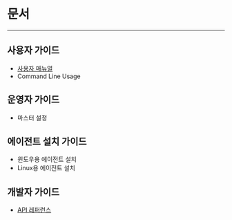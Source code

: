 # 문서

---

## 사용자 가이드

- [사용자 매뉴얼](UserManual.md)
- Command Line Usage

## 운영자 가이드

- 마스터 설정

## 에이전트 설치 가이드

- 윈도우용 에이전트 설치
- Linux용 에이전트 설치

## 개발자 가이드

- [API 레퍼런스](ApiReference.md)
